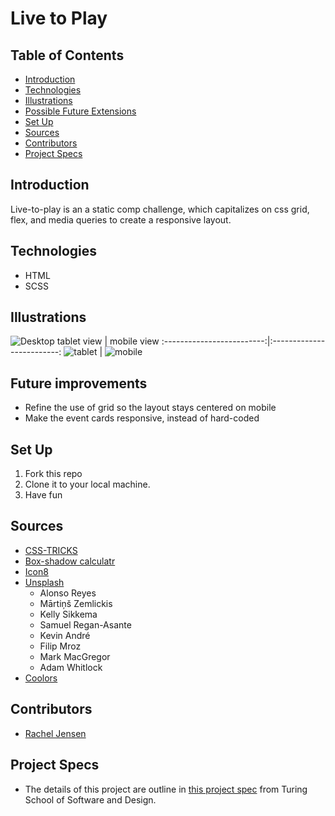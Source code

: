 # Live to Play

## Table of Contents

- [Introduction](#introduction)
- [Technologies](#technologies)
- [Illustrations](#illustrations)
- [Possible Future Extensions](#possible-future-extensions)
- [Set Up](#set-up)
- [Sources](#sources)
- [Contributors](#contributors)
- [Project Specs](#project-specs)

## Introduction

Live-to-play is an a static comp challenge, which capitalizes on css grid, flex, and media queries to create a responsive layout.

## Technologies

- HTML
- SCSS

## Illustrations

![Desktop](https://user-images.githubusercontent.com/81662051/127029714-eddcf6a4-a95f-419c-886c-f0d0767e8d33.png)
tablet view | mobile view
:-------------------------:|:-------------------------:
![tablet](<img width="327" alt="Screen Shot 2021-07-25 at 8 43 54 PM" src="https://user-images.githubusercontent.com/81662051/127030056-cc05b8cd-c71b-40e5-974a-12e8a22949cf.png">) | ![mobile]()

## Future improvements

- Refine the use of grid so the layout stays centered on mobile
- Make the event cards responsive, instead of hard-coded

## Set Up

1. Fork this repo
2. Clone it to your local machine.
3. Have fun

## Sources

- [CSS-TRICKS](https://css-tricks.com/)
- [Box-shadow calculatr](https://html-css-js.com/css/generator/box-shadow/)
- [Icon8](https://icons8.com/)
- [Unsplash]()
  - Alonso Reyes
  - Mārtiņš Zemlickis
  - Kelly Sikkema
  - Samuel Regan-Asante
  - Kevin André
  - Filip Mroz
  - Mark MacGregor
  - Adam Whitlock
- [Coolors](https://coolors.co/)

## Contributors

- [Rachel Jensen](https://github.com/rachelJensen)

## Project Specs

- The details of this project are outline in [this project spec](https://frontend.turing.edu/projects/static-comp-challenge.html) from Turing School of Software and Design.
